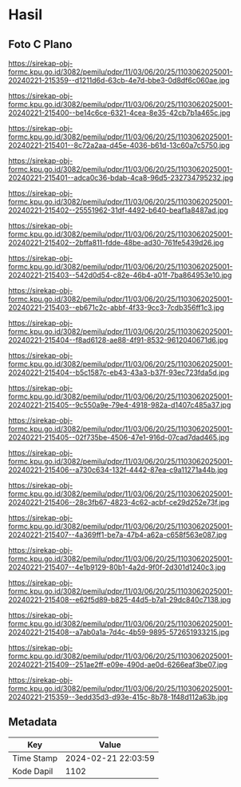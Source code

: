 # Hasil

## Foto C Plano

https://sirekap-obj-formc.kpu.go.id/3082/pemilu/pdpr/11/03/06/20/25/1103062025001-20240221-215359--d1211d6d-63cb-4e7d-bbe3-0d8df6c060ae.jpg

https://sirekap-obj-formc.kpu.go.id/3082/pemilu/pdpr/11/03/06/20/25/1103062025001-20240221-215400--be14c6ce-6321-4cea-8e35-42cb7b1a465c.jpg

https://sirekap-obj-formc.kpu.go.id/3082/pemilu/pdpr/11/03/06/20/25/1103062025001-20240221-215401--8c72a2aa-d45e-4036-b61d-13c60a7c5750.jpg

https://sirekap-obj-formc.kpu.go.id/3082/pemilu/pdpr/11/03/06/20/25/1103062025001-20240221-215401--adca0c36-bdab-4ca8-96d5-232734795232.jpg

https://sirekap-obj-formc.kpu.go.id/3082/pemilu/pdpr/11/03/06/20/25/1103062025001-20240221-215402--25551962-31df-4492-b640-beaf1a8487ad.jpg

https://sirekap-obj-formc.kpu.go.id/3082/pemilu/pdpr/11/03/06/20/25/1103062025001-20240221-215402--2bffa811-fdde-48be-ad30-761fe5439d26.jpg

https://sirekap-obj-formc.kpu.go.id/3082/pemilu/pdpr/11/03/06/20/25/1103062025001-20240221-215403--542d0d54-c82e-46b4-a01f-7ba864953e10.jpg

https://sirekap-obj-formc.kpu.go.id/3082/pemilu/pdpr/11/03/06/20/25/1103062025001-20240221-215403--eb671c2c-abbf-4f33-9cc3-7cdb356ff1c3.jpg

https://sirekap-obj-formc.kpu.go.id/3082/pemilu/pdpr/11/03/06/20/25/1103062025001-20240221-215404--f8ad6128-ae88-4f91-8532-9612040671d6.jpg

https://sirekap-obj-formc.kpu.go.id/3082/pemilu/pdpr/11/03/06/20/25/1103062025001-20240221-215404--b5c1587c-eb43-43a3-b37f-93ec723fda5d.jpg

https://sirekap-obj-formc.kpu.go.id/3082/pemilu/pdpr/11/03/06/20/25/1103062025001-20240221-215405--9c550a9e-79e4-4918-982a-d1407c485a37.jpg

https://sirekap-obj-formc.kpu.go.id/3082/pemilu/pdpr/11/03/06/20/25/1103062025001-20240221-215405--02f735be-4506-47e1-916d-07cad7dad465.jpg

https://sirekap-obj-formc.kpu.go.id/3082/pemilu/pdpr/11/03/06/20/25/1103062025001-20240221-215406--a730c634-132f-4442-87ea-c9a11271a44b.jpg

https://sirekap-obj-formc.kpu.go.id/3082/pemilu/pdpr/11/03/06/20/25/1103062025001-20240221-215406--28c3fb67-4823-4c62-acbf-ce29d252e73f.jpg

https://sirekap-obj-formc.kpu.go.id/3082/pemilu/pdpr/11/03/06/20/25/1103062025001-20240221-215407--4a369ff1-be7a-47b4-a62a-c658f563e087.jpg

https://sirekap-obj-formc.kpu.go.id/3082/pemilu/pdpr/11/03/06/20/25/1103062025001-20240221-215407--4e1b9129-80b1-4a2d-9f0f-2d301d1240c3.jpg

https://sirekap-obj-formc.kpu.go.id/3082/pemilu/pdpr/11/03/06/20/25/1103062025001-20240221-215408--e62f5d89-b825-44d5-b7a1-29dc840c7138.jpg

https://sirekap-obj-formc.kpu.go.id/3082/pemilu/pdpr/11/03/06/20/25/1103062025001-20240221-215408--a7ab0a1a-7d4c-4b59-9895-572651933215.jpg

https://sirekap-obj-formc.kpu.go.id/3082/pemilu/pdpr/11/03/06/20/25/1103062025001-20240221-215409--251ae2ff-e09e-490d-ae0d-6266eaf3be07.jpg

https://sirekap-obj-formc.kpu.go.id/3082/pemilu/pdpr/11/03/06/20/25/1103062025001-20240221-215359--3edd35d3-d93e-415c-8b78-1f48d112a63b.jpg


## Metadata

| Key        | Value               |
| ---------- | ------------------- |
| Time Stamp | 2024-02-21 22:03:59 |
| Kode Dapil | 1102                |



